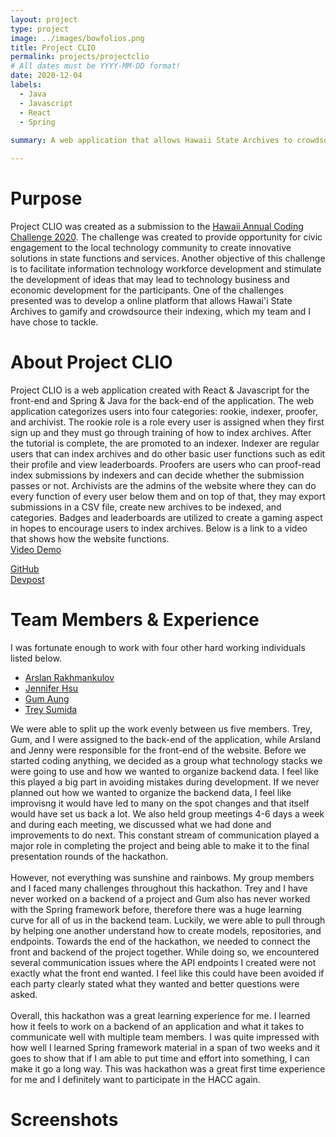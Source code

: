 ```yaml
---
layout: project
type: project
image: ../images/bowfolios.png
title: Project CLIO
permalink: projects/projectclio
# All dates must be YYYY-MM-DD format!
date: 2020-12-04
labels:
  - Java
  - Javascript
  - React
  - Spring
  
summary: A web application that allows Hawaii State Archives to crowdsource the indexing effort by gamifying it.

---
```


# Purpose
Project CLIO was created as a submission to the [Hawaii Annual Coding Challenge 2020](https://hacc.hawaii.gov/). The challenge was created to provide opportunity for civic engagement to the local technology community to create innovative solutions in state functions and services. Another objective of this challenge is to facilitate information technology workforce development and stimulate the development of ideas that may lead to technology business and economic development for the participants. One of the challenges presented was to develop a online platform that allows Hawai'i State Archives to gamify and crowdsource their indexing, which my team and I have chose to tackle.

# About Project CLIO
Project CLIO is a web application created with React & Javascript for the front-end and Spring & Java for the back-end of the application. The web application categorizes users into four categories: rookie, indexer, proofer, and archivist. The rookie role is a role every user is assigned when they first sign up and they must go through training of how to index archives. After the tutorial is complete, the are promoted to an indexer. Indexer are regular users that can index archives and do other basic user functions such as edit their profile and view leaderboards. Proofers are users who can proof-read index submissions by indexers and can decide whether the submission passes or not. Archivists are the admins of the website where they can do every function of every user below them and on top of that, they may export submissions in a CSV file, create new archives to be indexed, and categories. Badges and leaderboards are utilized to create a gaming aspect in hopes to encourage users to index archives. Below is a link to a video that shows how the website functions. <br/>
[Video Demo](https://www.youtube.com/watch?v=YdfcoQ9xLtc&feature=emb_title)<br/>

[GitHub](https://github.com/HACC2020/ByteCryb) <br/>
[Devpost](https://devpost.com/software/project-clio) <br/>

<a name="members"></a>
# Team Members & Experience
I was fortunate enough to work with four other hard working individuals listed below.
* [Arslan Rakhmankulov](https://github.com/arslan-r)
* [Jennifer Hsu](https://github.com/jhsuP)
* [Gum Aung](https://github.com/gumsanaung)
* [Trey Sumida](https://github.com/trey-sumida)<br/>

We were able to split up the work evenly between us five members. Trey, Gum, and I were assigned to the back-end of the application, while Arsland and Jenny were responsible for the front-end of the website. Before we started coding anything, we decided as a group what technology stacks we were going to use and how we wanted to organize backend data. I feel like this played a big part in avoiding mistakes during development. If we never planned out how we wanted to organize the backend data, I feel like improvisng it would have led to many on the spot changes and that itself would have set us back a lot. We also held group meetings 4-6 days a week and during each meeting, we discussed what we had done and improvements to do next. This constant stream of communication played a major role in completing the project and being able to make it to the final presentation rounds of the hackathon.<br/>
<br/>
However, not everything was sunshine and rainbows. My group members and I faced many challenges throughout this hackathon. Trey and I have never worked on a backend of a project and Gum also has never worked with the Spring framework before, therefore there was a huge learning curve for all of us in the backend team. Luckily, we were able to pull through by helping one another understand how to create models, repositories, and endpoints. Towards the end of the hackathon, we needed to connect the front and backend of the project together. While doing so, we encountered several communication issues where the API endpoints I created were not exactly what the front end wanted. I feel like this could have been avoided if each party clearly stated what they wanted and better questions were asked. <br/>
<br/>
Overall, this hackathon was a great learning experience for me. I learned how it feels to work on a backend of an application and what it takes to communicate well with multiple team members. I was quite impressed with how well I learned Spring framework material in a span of two weeks and it goes to show that if I am able to put time and effort into something, I can make it go a long way. This was hackathon was a great first time experience for me and I definitely want to participate in the HACC again.

<a name="screenshots"></a>
# Screenshots





